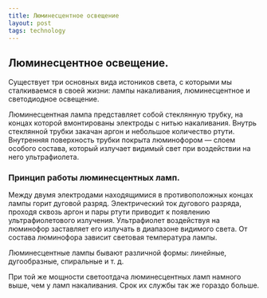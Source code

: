 ```yaml
---
title: Люминесцентное освещение
layout: post
tags: technology
---
```


## Люминесцентное освещение.

Существует три основных вида истоников света, с которыми мы сталкиваемся в своей жизни: лампы накаливания, люминесцентное и светодиодное освещение.

Люминесцентная лампа представляет собой стеклянную трубку, на концах которой вмонтированы электроды с нитью накаливания. Внутрь стеклянной трубки закачан аргон и небольшое количество ртути. Внутренняя поверхность трубки покрыта люминофором — слоем особого состава, который излучает видимый свет при воздействии на него ультрафиолета.

### Принцип работы люминесцентных ламп.

Между двумя электродами находящимися в противоположных концах лампы горит дуговой разряд. Электрический ток дугового разряда, проходя сквозь аргон и пары ртути приводит к появлению ультрафиолетового излучения. Ультрафиолет воздействуя на люминофор заставляет его излучать в диапазоне видимого света. От состава люминофора зависит световая температура лампы.

Люминесцентные лампы бывают различной формы: линейные, дугообразные, спиральные и т. д.

При той же мощности светоотдача люминесцентных ламп намного выше, чем у ламп накаливания. Срок их службы так же гораздо больше.
